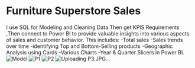 # Furniture Superstore Sales
I use SQL for Modeling and Cleaning Data Then get KPIS Requirements
,Then connect to Power BI to provide valuable insights into various aspects of sales and customer behavior.
This includes:
-Total sales
-Sales trends over time
-identifying Top and Bottom-Selling products
-Geographic Analysis using Cards
-Various Charts
-Year & Quarter Slicers in Power BI.
![Model](https://github.com/user-attachments/assets/7df4996a-afd1-452a-8338-e117a2d33e58)
![P1](https://github.com/user-attachments/assets/c5ef4e8d-f5c2-49a0-a3b3-16610037f94e)
![P2](https://github.com/user-attachments/assets/ba444085-c232-4cc6-97c4-b2264a2c9381)
![Uploading P3.JPG…]()
